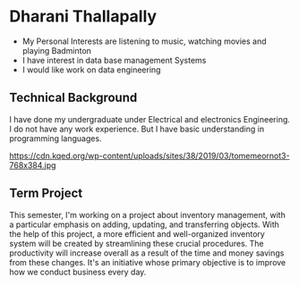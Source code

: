 # Dharani Thallapally

  - My Personal Interests are listening to music, watching movies and 
playing Badminton
  - I have interest in data base management Systems
  - I would like work on data engineering
  
## Technical Background

 I have done my undergraduate under Electrical and electronics Engineering. I do not have any work experience. But I have basic understanding in programming languages.
 
https://cdn.kqed.org/wp-content/uploads/sites/38/2019/03/tomemeornot3-768x384.jpg

## Term Project

This semester, I'm working on a project about inventory management, with a particular emphasis on adding, updating, and transferring objects. With the help of this project, a more efficient and well-organized inventory system will be created by streamlining these crucial procedures. The productivity will increase overall as a result of the time and money savings from these changes. It's an initiative whose primary objective is to improve how we conduct business every day.
